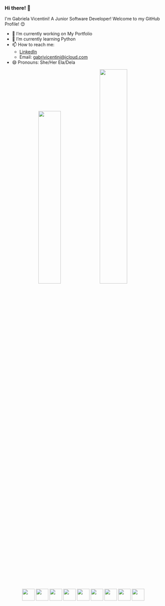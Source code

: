 ### Hi there! 👋 
I'm Gabriela Vicentini! A Junior Software Developer! Welcome to my GitHub Profile! 😊

- 🔭 I’m currently working on My Portfolio
- 🌱 I’m currently learning Python
- 📫 How to reach me:
    - [LinkedIn](https://www.linkedin.com/in/gabrielavicentini/)
    - Email: gabrivicentini@icloud.com
- 😄 Pronouns: She/Her Ela/Dela

<div display="flex" align="center">
  <img width="37.7%" src="https://github-readme-devgabrielav-stats.vercel.app/api/top-langs/?username=devgabrielav&langs_count=8&layout=compact&theme=tokyonight" />
  <img width="42%" src="https://github-readme-devgabrielav-stats.vercel.app/api?username=devgabrielav&show_icons=true&theme=tokyonight" />
  <link rel="stylesheet" type='text/css' href="https://cdn.jsdelivr.net/gh/devicons/devicon@latest/devicon.min.css" />
</div>

## 

<div display="flex" align="center">
    <img height="38" width="40" src="https://cdn.jsdelivr.net/gh/devicons/devicon/icons/html5/html5-original.svg" />
    <img height="38" width="40"  src="https://cdn.jsdelivr.net/gh/devicons/devicon/icons/javascript/javascript-original.svg" />
    <img height="38" width="40"  src="https://cdn.jsdelivr.net/gh/devicons/devicon/icons/typescript/typescript-original.svg" />
    <img height="38" width="40"  src="https://cdn.jsdelivr.net/gh/devicons/devicon/icons/react/react-original.svg" />
    <img height="38" width="40"  src="https://cdn.jsdelivr.net/gh/devicons/devicon/icons/jest/jest-plain.svg" />
    <img height="38" width="40"  src="https://cdn.jsdelivr.net/gh/devicons/devicon@latest/icons/nodejs/nodejs-original.svg" />
    <img height="38" width="40"  src="https://cdn.jsdelivr.net/gh/devicons/devicon@latest/icons/express/express-original.svg" />
    <img height="38" width="40"  src="https://cdn.jsdelivr.net/gh/devicons/devicon@latest/icons/mysql/mysql-original.svg" />
    <img height="38" width="40"  src="https://cdn.jsdelivr.net/gh/devicons/devicon@latest/icons/sequelize/sequelize-original.svg" />
</div>

